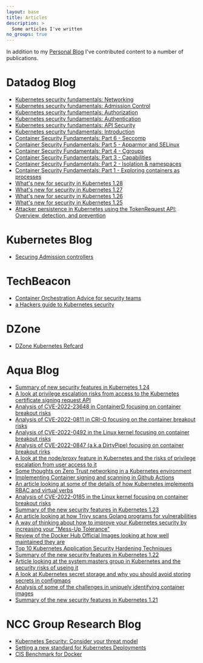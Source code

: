 ```yaml
---
layout: base
title: Articles
description: >
  Some articles I've written
no_groups: true
---
```


In addition to my <a href="https://raesene.github.io">Personal Blog</a> I've contributed content to a number of publications.

<h1>Datadog Blog </h1>

<ul>
<li><a href="https://securitylabs.datadoghq.com/articles/kubernetes-security-fundamentals-part-6/">Kubernetes security fundamentals: Networking</a></li>
<li><a href="https://securitylabs.datadoghq.com/articles/kubernetes-security-fundamentals-part-5/">Kubernetes security fundamentals: Admission Control</a></li>
<li><a href="https://securitylabs.datadoghq.com/articles/kubernetes-security-fundamentals-part-4/">Kubernetes security fundamentals: Authorization</a></li>
<li><a href="https://securitylabs.datadoghq.com/articles/kubernetes-security-fundamentals-part-3/">Kubernetes security fundamentals: Authentication</a></li>
<li><a href="https://securitylabs.datadoghq.com/articles/kubernetes-security-fundamentals-part-2/">Kubernetes security fundamentals: API Security</a></li>
<li><a href="https://securitylabs.datadoghq.com/articles/kubernetes-security-fundamentals-part-1/">Kubernetes security fundamentals: Introduction</a></li>
<li><a href="https://securitylabs.datadoghq.com/articles/container-security-fundamentals-part-6/">Container Security Fundamentals: Part 6 - Seccomp</a></li>
<li><a href="https://securitylabs.datadoghq.com/articles/container-security-fundamentals-part-5/">Container Security Fundamentals: Part 5 - Apparmor and SELinux</a></li>
<li><a href="https://securitylabs.datadoghq.com/articles/container-security-fundamentals-part-4/">Container Security Fundamentals: Part 4 - Cgroups</a></li>
<li><a href="https://securitylabs.datadoghq.com/articles/container-security-fundamentals-part-3/">Container Security Fundamentals: Part 3 - Capabilities</a></li>
<li><a href="https://securitylabs.datadoghq.com/articles/container-security-fundamentals-part-2/">Container Security Fundamentals: Part 2 - Isolation & namespaces</a></li>
<li><a href="https://securitylabs.datadoghq.com/articles/container-security-fundamentals-part-1/">Container Security Fundamentals: Part 1 - Exploring containers as processes</a></li>
<li><a href="https://securitylabs.datadoghq.com/articles/whats-new-for-security-in-kubernetes-128/">What's new for security in Kubernetes 1.28</a></li>
<li><a href="https://securitylabs.datadoghq.com/articles/whats-new-for-security-in-kubernetes-127/">What's new for security in Kubernetes 1.27</a></li>
<li><a href="https://securitylabs.datadoghq.com/articles/whats-new-for-security-in-kubernetes-126/">What's new for security in Kubernetes 1.26</a></li>
<li><a href="https://securitylabs.datadoghq.com/articles/whats-new-for-security-in-kubernetes-125/">What's new for security in Kubernetes 1.25</a></li>
<li><a href="https://securitylabs.datadoghq.com/articles/kubernetes-tokenrequest-api/">Attacker persistence in Kubernetes using the TokenRequest API: Overview, detection, and prevention</a></li>
</ul>

<h1>Kubernetes Blog</h1>

<ul>
<li><a href="https://kubernetes.io/blog/2022/01/19/secure-your-admission-controllers-and-webhooks/">Securing Admission controllers</a></li>
</ul>

<h1>TechBeacon</h1>

<ul>
<li><a href="https://techbeacon.com/security/container-orchestration-key-what-your-security-team-needs-know"> Container Orchestration Advice for security teams </a></li>
<li><a href="https://techbeacon.com/enterprise-it/hackers-guide-kubernetes-security"> a Hackers guide to Kubernetes security</a></li>
</ul>

<h1>DZone</h1>
<ul>
<li><a href="https://cdn2.hubspot.net/hubfs/1665891/Assets/Aqua_DZone_Refcard275_KubernetesSecurity.pdf"> DZone Kubernetes Refcard</a></li>
</ul>


<h1>Aqua Blog</h1>

<ul>
<li><a href="https://blog.aquasec.com/kubernetes-1.24">Summary of new security features in Kubernetes 1.24</a></li>
<li><a href="https://blog.aquasec.com/kubernetes-rbac-privilige-escalation">A look at privilege escalation risks from access to the Kubernetes certificate signing request API</a></li>
<li><a href="https://blog.aquasec.com/cve-2022-23648-containerd-cri-plugin">Analysis of CVE-2022-23648 in ContainerD focusing on container breakout risks</a></li>
<li><a href="https://blog.aquasec.com/cve-2022-0811-cri-o-vulnerability">Analysis of CVE-2022-0811 in CRI-O focusing on the container breakout risks</a></li>
<li><a href="https://blog.aquasec.com/new-linux-kernel-vulnerability-escaping-containers-by-abusing-cgroups">Analysis of CVE-2022-0492 in the Linux kernel focusing on container breakout risks</a></li>
<li><a href="https://blog.aquasec.com/cve-2022-0847-dirty-pipe-linux-vulnerability">Analysis of CVE-2022-0847 (a.k.a DirtyPipe) focusing on container breakout rirks</a></li>
<li><a href="https://blog.aquasec.com/privilege-escalation-kubernetes-rbac">A look at the node/proxy feature in Kubernetes and the risks of privilege escalation from user access to it</a></li>
<li><a href="https://blog.aquasec.com/zero-trust-kubernetes">Some thoughts on Zero Trust networking in a Kubernetes environment</a></li>
<li><a href="https://blog.aquasec.com/trivy-github-actions-security-cicd-pipeline">Implementing Container signing and scanning in Github Actions</a></li>
<li><a href="https://blog.aquasec.com/kubernetes-verbs">An article looking at some of the details of how Kubernetes implements RBAC and virtual verbs</a></li>
<li><a href="https://blog.aquasec.com/cve-2022-0185-linux-kernel-container-escape-in-kubernetes">Analysis of CVE-2022-0185 in the Linux kernel focusing on container breakout risks</a></li>
<li><a href="https://blog.aquasec.com/kubernetes-version-1.23-security-features">Summary of the new security features in Kubernetes 1.23</a></li>
<li><a href="https://blog.aquasec.com/trivy-golang-scanning">An article looking at how Trivy scans Golang programs for vulnerabilities</a></li>
<li><a href="https://blog.aquasec.com/kubernetes-security-priorities">A way of thinking about how to improve your Kubernetes security by increasing your "Mess-Up Tolerance"</a></li>
<li><a href="https://blog.aquasec.com/docker-official-images">Review of the Docker Hub Official Images looking at how well maintained they are</a></li>
<li><a href="https://blog.aquasec.com/kubernetes-hardening-techniques">Top 10 Kubernetes Application Security Hardening Techniques</a></li>
<li><a href="https://blog.aquasec.com/kubernetes-version-1.22-security-features">Summary of the new security features in Kubernetes 1.22</a></li>
<li><a href="https://blog.aquasec.com/kubernetes-authorization">Article looking at the system:masters group in Kubernetes and the security risks of useing it</a></li>
<li><a href="https://blog.aquasec.com/kubernetes-configmap-secrets">A look at Kubernetes secret storage and why you should avoid storing secrets in configmaps</a></li>
<li><a href="https://blog.aquasec.com/docker-image-tags">Analysis of some of the challenges in uniquely identifying container images</a></li>
<li><a href="https://blog.aquasec.com/kubernetes-version-1.21-features">Summary of the new security features in Kubernetes 1.21</a></li>
</ul>

<h1>NCC Group Research Blog</h1>
<ul>
<li><a href="https://www.nccgroup.com/research-blog/kubernetes-security-consider-your-threat-model/"> Kubernetes Security: Consider your threat model</a></li>
<li><a href="https://www.nccgroup.com/research-blog/setting-a-new-standard-for-kubernetes-deployments/">Setting a new standard for Kubernetes Deployments</a></li>
<li><a href="https://www.nccgroup.com/research-blog/the-cis-security-standard-for-docker-available-now/">CIS Benchmark for Docker</a></li>
</ul>